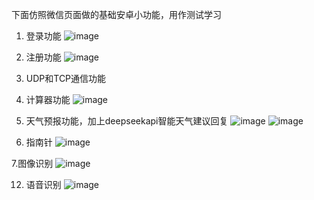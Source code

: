 
下面仿照微信页面做的基础安卓小功能，用作测试学习

1. 登录功能 
![image](https://github.com/user-attachments/assets/ef926153-78bd-479c-9c17-462b2e3aabc5)
2. 注册功能
   ![image](https://github.com/user-attachments/assets/a3874969-0610-4637-b079-05281cf84bac)

4. UDP和TCP通信功能
 
6. 计算器功能
   ![image](https://github.com/user-attachments/assets/087b88cc-d825-44dc-b92e-b2275e096b4d)

8. 天气预报功能，加上deepseekapi智能天气建议回复
![image](https://github.com/user-attachments/assets/9adab711-e5c0-4c1f-9281-9cc8f999ca36)
![image](https://github.com/user-attachments/assets/02636c3b-a16c-4608-80cd-04aa2ba13902)

10. 指南针
![image](https://github.com/user-attachments/assets/4d75c147-ce4c-4b7e-a982-57caae2e29bc)

7.图像识别
![image](https://github.com/user-attachments/assets/895bd07b-e640-4cc8-9821-8cda4a336c88)

12. 语音识别
![image](https://github.com/user-attachments/assets/7c66bb9e-57ca-4491-bd94-9cd833d6a10a)

